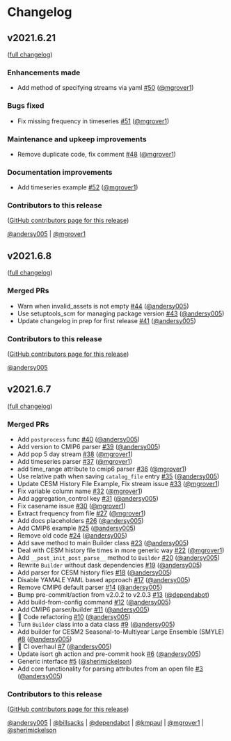 # Changelog

## v2021.6.21

([full changelog](https://github.com/NCAR/ecgtools/compare/6b1b69c8ce72ac280af23d5b7cdf3f58f6183efc...15a09ad7f4732cee1ccb1ee8cf261cf7842b449e))

### Enhancements made

- Add method of specifying streams via yaml [#50](https://github.com/NCAR/ecgtools/pull/50) ([@mgrover1](https://github.com/mgrover1))

### Bugs fixed

- Fix missing frequency in timeseries [#51](https://github.com/NCAR/ecgtools/pull/51) ([@mgrover1](https://github.com/mgrover1))

### Maintenance and upkeep improvements

- Remove duplicate code, fix comment [#48](https://github.com/NCAR/ecgtools/pull/48) ([@mgrover1](https://github.com/mgrover1))

### Documentation improvements

- Add timeseries example [#52](https://github.com/NCAR/ecgtools/pull/52) ([@mgrover1](https://github.com/mgrover1))

### Contributors to this release

([GitHub contributors page for this release](https://github.com/NCAR/ecgtools/graphs/contributors?from=2021-06-09&to=2021-06-21&type=c))

[@andersy005](https://github.com/search?q=repo%3ANCAR%2Fecgtools+involves%3Aandersy005+updated%3A2021-06-09..2021-06-21&type=Issues) | [@mgrover1](https://github.com/search?q=repo%3ANCAR%2Fecgtools+involves%3Amgrover1+updated%3A2021-06-09..2021-06-21&type=Issues)

## v2021.6.8

([full changelog](https://github.com/NCAR/ecgtools/compare/v2021.6.7...ceb56b149363b4fb1cbef18c5a72796d21c50c96))

### Merged PRs

- Warn when invalid_assets is not empty [#44](https://github.com/NCAR/ecgtools/pull/44) ([@andersy005](https://github.com/andersy005))
- Use setuptools_scm for managing package version [#43](https://github.com/NCAR/ecgtools/pull/43) ([@andersy005](https://github.com/andersy005))
- Update changelog in prep for first release [#41](https://github.com/NCAR/ecgtools/pull/41) ([@andersy005](https://github.com/andersy005))

### Contributors to this release

([GitHub contributors page for this release](https://github.com/NCAR/ecgtools/graphs/contributors?from=2021-06-07&to=2021-06-09&type=c))

[@andersy005](https://github.com/search?q=repo%3ANCAR%2Fecgtools+involves%3Aandersy005+updated%3A2021-06-07..2021-06-09&type=Issues)

## v2021.6.7

([full changelog](https://github.com/NCAR/ecgtools/compare/e5108a4edfef211b64dcb69a28f57247e717237b...fbc41f23244798fe90782cbea672b21fee0d373b))

### Merged PRs

- Add `postprocess` func [#40](https://github.com/NCAR/ecgtools/pull/40) ([@andersy005](https://github.com/andersy005))
- Add version to CMIP6 parser [#39](https://github.com/NCAR/ecgtools/pull/39) ([@andersy005](https://github.com/andersy005))
- Add pop 5 day stream [#38](https://github.com/NCAR/ecgtools/pull/38) ([@mgrover1](https://github.com/mgrover1))
- Add timeseries parser [#37](https://github.com/NCAR/ecgtools/pull/37) ([@mgrover1](https://github.com/mgrover1))
- add time_range attribute to cmip6 parser [#36](https://github.com/NCAR/ecgtools/pull/36) ([@mgrover1](https://github.com/mgrover1))
- Use relative path when saving `catalog_file` entry [#35](https://github.com/NCAR/ecgtools/pull/35) ([@andersy005](https://github.com/andersy005))
- Update CESM History File Example, Fix stream issue [#33](https://github.com/NCAR/ecgtools/pull/33) ([@mgrover1](https://github.com/mgrover1))
- Fix variable column name [#32](https://github.com/NCAR/ecgtools/pull/32) ([@mgrover1](https://github.com/mgrover1))
- Add aggregation_control key [#31](https://github.com/NCAR/ecgtools/pull/31) ([@andersy005](https://github.com/andersy005))
- Fix casename issue [#30](https://github.com/NCAR/ecgtools/pull/30) ([@mgrover1](https://github.com/mgrover1))
- Extract frequency from file [#27](https://github.com/NCAR/ecgtools/pull/27) ([@mgrover1](https://github.com/mgrover1))
- Add docs placeholders [#26](https://github.com/NCAR/ecgtools/pull/26) ([@andersy005](https://github.com/andersy005))
- Add CMIP6 example [#25](https://github.com/NCAR/ecgtools/pull/25) ([@andersy005](https://github.com/andersy005))
- Remove old code [#24](https://github.com/NCAR/ecgtools/pull/24) ([@andersy005](https://github.com/andersy005))
- Add save method to main Builder class [#23](https://github.com/NCAR/ecgtools/pull/23) ([@andersy005](https://github.com/andersy005))
- Deal with CESM history file times in more generic way [#22](https://github.com/NCAR/ecgtools/pull/22) ([@mgrover1](https://github.com/mgrover1))
- Add `__post_init_post_parse__` method to `Builder` [#20](https://github.com/NCAR/ecgtools/pull/20) ([@andersy005](https://github.com/andersy005))
- Rewrite `Builder` without dask dependencies [#19](https://github.com/NCAR/ecgtools/pull/19) ([@andersy005](https://github.com/andersy005))
- Add parser for CESM history files [#18](https://github.com/NCAR/ecgtools/pull/18) ([@andersy005](https://github.com/andersy005))
- Disable YAMALE YAML based approach [#17](https://github.com/NCAR/ecgtools/pull/17) ([@andersy005](https://github.com/andersy005))
- Remove CMIP6 default parser [#14](https://github.com/NCAR/ecgtools/pull/14) ([@andersy005](https://github.com/andersy005))
- Bump pre-commit/action from v2.0.2 to v2.0.3 [#13](https://github.com/NCAR/ecgtools/pull/13) ([@dependabot](https://github.com/dependabot))
- Add build-from-config command [#12](https://github.com/NCAR/ecgtools/pull/12) ([@andersy005](https://github.com/andersy005))
- Add CMIP6 parser/builder [#11](https://github.com/NCAR/ecgtools/pull/11) ([@andersy005](https://github.com/andersy005))
- 🔨 Code refactoring [#10](https://github.com/NCAR/ecgtools/pull/10) ([@andersy005](https://github.com/andersy005))
- Turn `Builder` class into a data class [#9](https://github.com/NCAR/ecgtools/pull/9) ([@andersy005](https://github.com/andersy005))
- Add builder for CESM2 Seasonal-to-Multiyear Large Ensemble (SMYLE) [#8](https://github.com/NCAR/ecgtools/pull/8) ([@andersy005](https://github.com/andersy005))
- 👷 CI overhaul [#7](https://github.com/NCAR/ecgtools/pull/7) ([@andersy005](https://github.com/andersy005))
- Update isort gh action and pre-commit hook [#6](https://github.com/NCAR/ecgtools/pull/6) ([@andersy005](https://github.com/andersy005))
- Generic interface [#5](https://github.com/NCAR/ecgtools/pull/5) ([@sherimickelson](https://github.com/sherimickelson))
- Add core functionality for parsing attributes from an open file [#3](https://github.com/NCAR/ecgtools/pull/3) ([@andersy005](https://github.com/andersy005))

### Contributors to this release

([GitHub contributors page for this release](https://github.com/NCAR/ecgtools/graphs/contributors?from=2020-06-01&to=2021-06-08&type=c))

[@andersy005](https://github.com/search?q=repo%3ANCAR%2Fecgtools+involves%3Aandersy005+updated%3A2020-06-01..2021-06-08&type=Issues) | [@billsacks](https://github.com/search?q=repo%3ANCAR%2Fecgtools+involves%3Abillsacks+updated%3A2020-06-01..2021-06-08&type=Issues) | [@dependabot](https://github.com/search?q=repo%3ANCAR%2Fecgtools+involves%3Adependabot+updated%3A2020-06-01..2021-06-08&type=Issues) | [@kmpaul](https://github.com/search?q=repo%3ANCAR%2Fecgtools+involves%3Akmpaul+updated%3A2020-06-01..2021-06-08&type=Issues) | [@mgrover1](https://github.com/search?q=repo%3ANCAR%2Fecgtools+involves%3Amgrover1+updated%3A2020-06-01..2021-06-08&type=Issues) | [@sherimickelson](https://github.com/search?q=repo%3ANCAR%2Fecgtools+involves%3Asherimickelson+updated%3A2020-06-01..2021-06-08&type=Issues)
